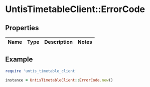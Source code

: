 # UntisTimetableClient::ErrorCode

## Properties

| Name | Type | Description | Notes |
| ---- | ---- | ----------- | ----- |

## Example

```ruby
require 'untis_timetable_client'

instance = UntisTimetableClient::ErrorCode.new()
```

